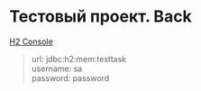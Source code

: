# Тестовый проект. Back

[H2 Console](http://localhost:8080/h2-console)

> url: jdbc:h2:mem:testtask  
> username: sa  
> password: password 



